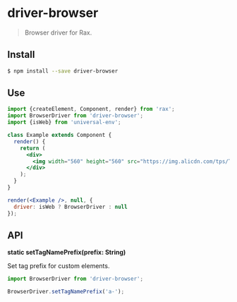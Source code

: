 # driver-browser

> Browser driver for Rax.

## Install

```bash
$ npm install --save driver-browser
```

## Use

```jsx
import {createElement, Component, render} from 'rax';
import BrowserDriver from 'driver-browser';
import {isWeb} from 'universal-env';

class Example extends Component {
  render() {
    return (
      <div>
        <img width="560" height="560" src="https://img.alicdn.com/tps/TB1z.55OFXXXXcLXXXXXXXXXXXX-560-560.jpg" />
      </div>
    );
  }
}

render(<Example />, null, {
  driver: isWeb ? BrowserDriver : null
});
```

## API

**static setTagNamePrefix(prefix: String)**

Set tag prefix for custom elements.

```js
import BrowserDriver from 'driver-browser';

BrowserDriver.setTagNamePrefix('a-');
```




